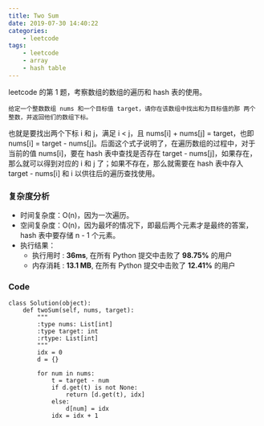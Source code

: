 ```yaml
---
title: Two Sum
date: 2019-07-30 14:40:22
categories:
    - leetcode
tags: 
    - leetcode
    - array
    - hash table
---
```


leetcode 的第 1 题，考察数组的数组的遍历和 hash 表的使用。

    给定一个整数数组 nums 和一个目标值 target，请你在该数组中找出和为目标值的那 两个 整数，并返回他们的数组下标。

<!-- more -->

也就是要找出两个下标 i 和 j，满足 i < j，且 nums[i] + nums[j] = target，也即 nums[i] = target - nums[j]。后面这个式子说明了，在遍历数组的过程中，对于当前的值 nums[i]，要在 hash 表中查找是否存在 target - nums[j]，如果存在，那么就可以得到对应的 i 和 j 了；如果不存在，那么就需要在 hash 表中存入 target - nums[i] 和 i 以供往后的遍历查找使用。

### 复杂度分析

- 时间复杂度：O(n)，因为一次遍历。
- 空间复杂度：O(n)，因为最坏的情况下，即最后两个元素才是最终的答案， hash 表中要存储 n - 1 个元素。
- 执行结果：
    - 执行用时 : **36ms**, 在所有 Python 提交中击败了 **98.75%** 的用户
    - 内存消耗 : **13.1 MB**, 在所有 Python 提交中击败了 **12.41%** 的用户

### Code 

```
class Solution(object):
    def twoSum(self, nums, target):
        """
        :type nums: List[int]
        :type target: int
        :rtype: List[int]
        """
        idx = 0
        d = {}
        
        for num in nums:
            t = target - num
            if d.get(t) is not None:
                return [d.get(t), idx]
            else:
                d[num] = idx
            idx = idx + 1
```
